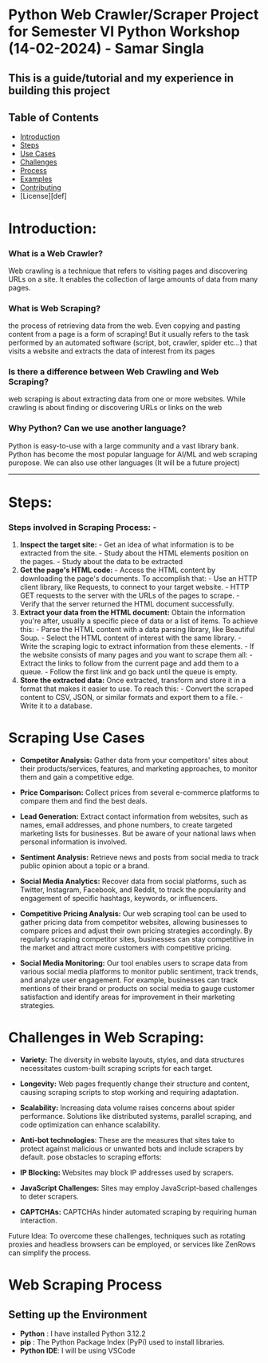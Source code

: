 # Python Web Crawler/Scraper Project for Semester VI Python Workshop (14-02-2024) - Samar Singla  
## This is a guide/tutorial and my experience in building this project

## Table of Contents

- [Introduction](#introduction)
- [Steps](#steps)
- [Use Cases](#scraping-use-cases")
- [Challenges](#challenges-in-web-scraping)
- [Process](#web-scraping-process)
- [Examples](#examples)
- [Contributing](#contributing)
- [License][def]

# Introduction: 

### What is a Web Crawler?
Web crawling is a technique that refers to visiting pages and discovering URLs on a site. It enables the collection of large amounts of data from many pages.

### What is Web Scraping? 
the process of retrieving data from the web. Even copying and pasting content from a page is a form of scraping! But it usually refers to the task performed by an automated software (script, bot, crawler, spider etc...) that visits a website and extracts the data of interest from its pages

### Is there a difference between Web Crawling and Web Scraping?
web scraping is about extracting data from one or more websites. While crawling is about finding or discovering URLs or links on the web

### Why Python? Can we use another language?    
Python is easy-to-use with a large community and a vast library bank. Python has become the most popular language for AI/ML and web scraping puropose. We can also use other languages (It will be a future project)

---
# Steps: 

### Steps involved in Scraping Process: -
1. **Inspect the target site:**
            - Get an idea of what information is to be extracted from the site. 
            - Study about the HTML elements position on the pages.
            - Study about the data to be extracted 
2. **Get the page's HTML code:** 
            - Access the HTML content by downloading the page's documents. To accomplish that:
            - Use an HTTP client library, like Requests, to connect to your target website.
            - HTTP GET requests to the server with the URLs of the pages to scrape.
            - Verify that the server returned the HTML document successfully.
3. **Extract your data from the HTML document:**  Obtain the information you're after, usually a specific piece of data or a list of items. To achieve this:
            - Parse the HTML content with a data parsing library, like Beautiful Soup.
            - Select the HTML content of interest with the same library.
            - Write the scraping logic to extract information from these elements. 
            - If the website consists of many pages and you want to scrape them all:
            - Extract the links to follow from the current page and add them to a queue.
            - Follow the first link and go back until the queue is empty.
4. **Store the extracted data:** Once extracted, transform and store it in a format that makes it easier to use. To reach this:
            - Convert the scraped content to CSV, JSON, or similar formats and export them to a file.
            - Write it to a database.

# Scraping Use Cases
- **Competitor Analysis:** Gather data from your competitors' sites about their products/services, features, and marketing approaches, to monitor them and gain a competitive edge.

- **Price Comparison:** Collect prices from several e-commerce platforms to compare them and find the best deals.

- **Lead Generation:** Extract contact information from websites, such as names, email addresses, and phone numbers, to create targeted marketing lists for businesses. But be aware of your national laws when personal information is involved.

- **Sentiment Analysis:** Retrieve news and posts from social media to track public opinion about a topic or a brand.

- **Social Media Analytics:** Recover data from social platforms, such as Twitter, Instagram, Facebook, and Reddit, to track the popularity and engagement of specific hashtags, keywords, or influencers.

- **Competitive Pricing Analysis:** Our web scraping tool can be used to gather pricing data from competitor websites, allowing businesses to compare prices and adjust their own pricing strategies accordingly. By regularly scraping competitor sites, businesses can stay competitive in the market and attract more customers with competitive pricing.

- **Social Media Monitoring:** Our tool enables users to scrape data from various social media platforms to monitor public sentiment, track trends, and analyze user engagement. For example, businesses can track mentions of their brand or products on social media to gauge customer satisfaction and identify areas for improvement in their marketing strategies.

# Challenges in Web Scraping: 

- **Variety:** The diversity in website layouts, styles, and data structures necessitates custom-built scraping scripts for each target.
  
- **Longevity:** Web pages frequently change their structure and content, causing scraping scripts to stop working and requiring adaptation.
  
- **Scalability:** Increasing data volume raises concerns about spider performance. Solutions like distributed systems, parallel scraping, and code optimization can enhance scalability.

- **Anti-bot technologies**: These are the measures that sites take to protect against malicious or unwanted bots and include scrapers by default. pose obstacles to scraping efforts: 
- **IP Blocking:** Websites may block IP addresses used by scrapers.
- **JavaScript Challenges:** Sites may employ JavaScript-based challenges to deter scrapers.  
- **CAPTCHAs:** CAPTCHAs hinder automated scraping by requiring human interaction.

Future Idea: To overcome these challenges, techniques such as rotating proxies and headless browsers can be employed, or services like ZenRows can simplify the process.

# Web Scraping Process

## Setting up the Environment

- **Python** : I have installed Python 3.12.2
- **pip** : The Python Package Index (PyPi) used to install libraries.
- **Python IDE**: I will be using VSCode

## 

